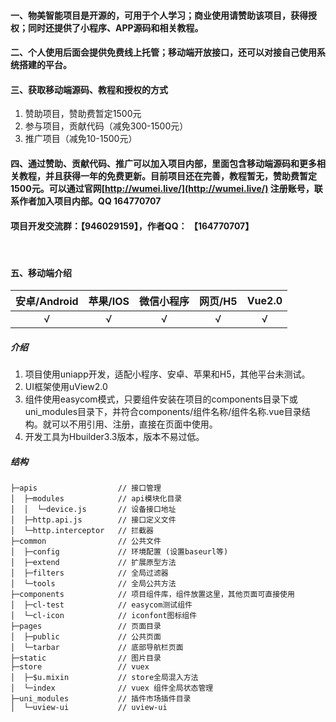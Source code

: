 #### 一、物美智能项目是开源的，可用于个人学习；商业使用请赞助该项目，获得授权；同时还提供了小程序、APP源码和相关教程。

#### 二、个人使用后面会提供免费线上托管；移动端开放接口，还可以对接自己使用系统搭建的平台。

#### 三、获取移动端源码、教程和授权的方式
1. 赞助项目，赞助费暂定1500元
2. 参与项目，贡献代码（减免300-1500元）
3. 推广项目（减免10-1500元）

#### 四、通过赞助、贡献代码、推广可以加入项目内部，里面包含移动端源码和更多相关教程，并且获得一年的免费更新。目前项目还在完善，教程暂无，赞助费暂定1500元。可以通过官网[http://wumei.live/](http://wumei.live/) 注册账号，联系作者加入项目内部。QQ 164770707

#### 项目开发交流群：【946029159】，作者QQ： 【164770707】

<br />

#### 五、移动端介绍

|安卓/Android|苹果/IOS|微信小程序| 网页/H5|Vue2.0
| :---: | :---: | :---: | :---: |:---: |
| √ | √| √ | √ | √ |


##### 介绍
1. 项目使用uniapp开发，适配小程序、安卓、苹果和H5，其他平台未测试。
2. UI框架使用uView2.0
3. 组件使用easycom模式，只要组件安装在项目的components目录下或uni_modules目录下，并符合components/组件名称/组件名称.vue目录结构。就可以不用引用、注册，直接在页面中使用。
4. 开发工具为Hbuilder3.3版本，版本不易过低。


#####	结构

```
├─apis                  // 接口管理
│  ├─modules            // api模块化目录
│  │  └─device.js       // 设备接口地址
│  ├─http.api.js        // 接口定义文件
│  └─http.interceptor   // 拦截器
├─common                // 公共文件
│  ├─config             // 环境配置 (设置baseurl等)
│  ├─extend             // 扩展原型方法
│  ├─filters            // 全局过滤器
│  └─tools              // 全局公共方法
├─components            // 项目组件库，组件放置这里，其他页面可直接使用
│  ├─cl-test            // easycom测试组件
│  └─cl-icon            // iconfont图标组件
├─pages                 // 页面目录
│  ├─public             // 公共页面
│  └─tarbar             // 底部导航栏页面
├─static                // 图片目录
├─store                 // vuex
│  ├─$u.mixin           // store全局混入方法
│  └─index              // vuex 组件全局状态管理
├─uni_modules           // 插件市场插件目录
│  └─uview-ui           // uview-ui	
```

<br /><br />